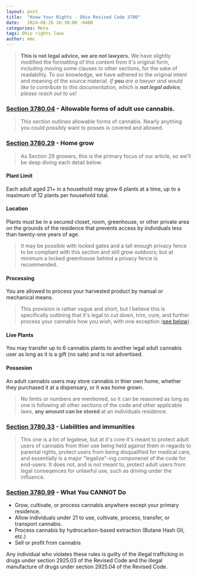 ```yaml
---
layout: post
title:  "Know Your Rights - Ohio Revised Code 3780"
date:   2024-08-26 16:30:00 -0400
categories: Meta
tags: Ohio rights laws 
author: emc
---
```


> **This is not legal advice, we are not lawyers.**
> We have slightly modified the formatting of this content from it's original form, including moving some clauses to other sections, for the sake of readability. To our knowledge, we have adhered to the original intent and meaning of the source material.
> *If **you** are a lawyer and would like to contribute to this documentation, which is **not legal advice**, please reach out to us!*

### [Section 3780.04](https://codes.ohio.gov/ohio-revised-code/section-3780.04) - Allowable forms of adult use cannabis.

> This section outlines allowable forms of cannabis. Nearly anything you could possibly want to posses is covered and allowed.

### [Section 3780.29](https://codes.ohio.gov/ohio-revised-code/section-3780.29) - Home grow

> As Section 29 growers, this is the primary focus of our article, so we'll be deep diving each detail below.

#### Plant Limit

Each adult aged 21+ in a household may grow 6 plants at a time, up to a maximum of 12 plants per household total.

#### Location

Plants must be in a secured closet, room, greenhouse, or other private area on the grounds of the residence that prevents access by individuals less than twenty-one years of age. 

> It may be possible with locked gates and a tall enough privacy fence to be compliant with this section and still grow outdoors; but at minimum a locked greenhouse behind a privacy fence is recommended.

#### Processing

You are allowed to process your harvested product by manual or mechanical means. 

> This provision is rather vague and short, but I believe this is specifically outlining that it's legal to cut down, trim, cure, and further process your cannabis how you wish, with one exception ([see below](#section-378099---what-you-cannot-do)). 

#### Live Plants

You may transfer up to 6 cannabis plants to another legal adult cannabis user as long as it is a gift (no sale) and is not advertised.

#### Possesion

An adult cannabis users may store cannabis in thier own home, whether they purchased it at a dispensary, or it was home grown. 

> No limits or numbers are mentioned, so it can be reasoned as long as one is following all other sections of the code and other applicable laws, **any amount can be stored** at an individuals residence.

### [Section 3780.33](https://codes.ohio.gov/ohio-revised-code/section-3780.33) - Liabilities and immunities

> This one is a lot of legalese, but at it's core it's meant to protect adult users of cannabis from thier use being held against them in regards to parental rights, protect users from being disqualified for medical care, and essentially is a major "legalize"-ing componenet of the code for end-users.
> It does not, and is not meant to, protect adult users from legal conseqences for unlawful use, such as driving under the influence.

### [Section 3780.99](https://codes.ohio.gov/ohio-revised-code/section-3780.99) - **What You CANNOT Do**

- Grow, cultivate, or process cannabis anywhere except your primary residence.
- Allow individuals under 21 to use, cultivate, process, transfer, or transport cannabis.
- Process cannabis by hydrocarbon-based extraction (Butane Hash Oil, etc.)
- Sell or profit from cannabis

Any individual who violates these rules is guilty of the illegal trafficking in drugs under section 2925.03 of the Revised Code and the illegal manufacture of drugs under section 2925.04 of the Revised Code. 